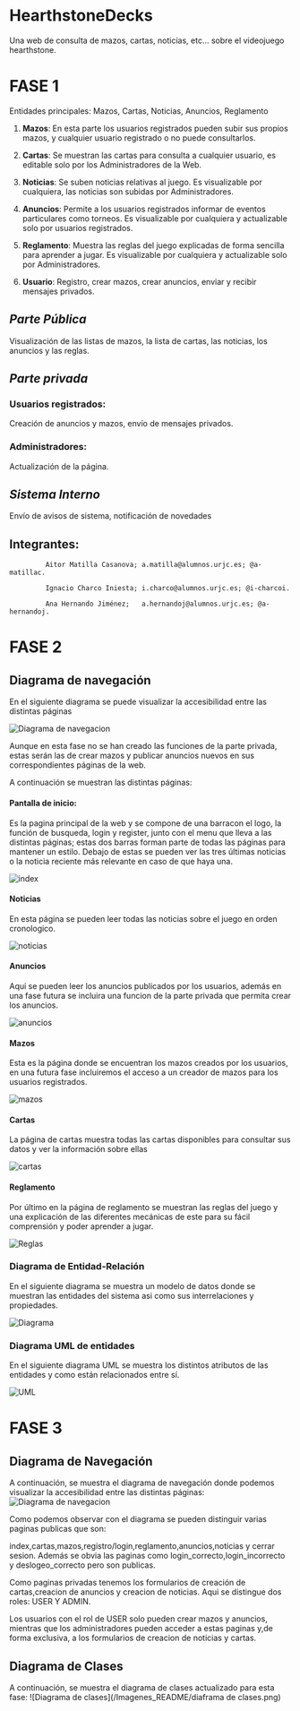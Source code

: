 # HearthstoneDecks
Una web de consulta de mazos, cartas, noticias, etc... sobre el videojuego hearthstone.


# FASE 1

Entidades principales: Mazos, Cartas, Noticias, Anuncios, Reglamento

1. **Mazos**: En esta parte los usuarios registrados pueden subir sus propios mazos, y cualquier usuario registrado o no puede consultarlos.

2. **Cartas**: Se muestran las cartas para consulta a cualquier usuario, es editable solo por los Administradores de la Web.

3. **Noticias**: Se suben noticias relativas al juego. Es visualizable por cualquiera, las noticias son subidas por Administradores. 

4. **Anuncios**: Permite a los usuarios registrados informar de eventos particulares como torneos. Es visualizable por cualquiera y actualizable solo por usuarios registrados.

5. **Reglamento**: Muestra las reglas del juego explicadas de forma sencilla para aprender a jugar. Es visualizable por cualquiera y actualizable solo por Administradores.

6. **Usuario**: Registro, crear mazos, crear anuncios, enviar y recibir mensajes privados.


## *Parte Pública*

Visualización de las listas de mazos, la lista de cartas, las noticias, los anuncios y las reglas.



## *Parte privada*

### Usuarios registrados:
Creación de anuncios y mazos, envío de mensajes privados. 
### Administradores:
Actualización de la página.



## *Sistema Interno*

Envío de avisos de sistema, notificación de novedades


## Integrantes: 
             
             Aitor Matilla Casanova; a.matilla@alumnos.urjc.es; @a-matillac.

             Ignacio Charco Iniesta; i.charco@alumnos.urjc.es; @i-charcoi.
             
             Ana Hernando Jiménez;   a.hernandoj@alumnos.urjc.es; @a-hernandoj.
             
# FASE 2

## Diagrama de navegación
En el siguiente diagrama se puede visualizar la accesibilidad entre las distintas páginas

![Diagrama de navegacion](/Imagenes_README/MapaDeNav.png)

Aunque en esta fase no se han creado las funciones de la parte privada, estas serán las de crear mazos y publicar anuncios nuevos en sus correspondientes páginas de la web.

A continuación se muestran las distintas páginas:

#### Pantalla de inicio:

Es la pagina principal de la web y se compone de una barracon el logo, la función de busqueda, login y register, junto con el menu que lleva a las distintas páginas; estas dos barras forman parte de todas las páginas para mantener un estilo. Debajo de estas se pueden ver las tres últimas noticias o la noticia reciente más relevante en caso de que haya una.

![index](/Imagenes_README/index.jpeg)

#### Noticias

En esta página se pueden leer todas las noticias sobre el juego en orden cronologico.

![noticias](/Imagenes_README/noticias.jpeg)

#### Anuncios

Aqui se pueden leer los anuncios publicados por los usuarios, además en una fase futura se incluira una funcion de la parte privada que permita crear los anuncios.

![anuncios](/Imagenes_README/anuncios.jpeg)

#### Mazos

Esta es la página donde se encuentran los mazos creados por los usuarios, en una futura fase incluiremos el acceso a un creador de mazos para los usuarios registrados.

![mazos](/Imagenes_README/mazos.jpeg)

#### Cartas

La página de cartas muestra todas las cartas disponibles para consultar sus datos y ver la información sobre ellas

![cartas](/Imagenes_README/cartas.jpeg)

#### Reglamento

Por último en la página de reglamento se muestran las reglas del juego y una explicación de las diferentes mecánicas de este para su fácil comprensión y poder aprender a jugar.

![Reglas](/Imagenes_README/reglamento.jpeg)

### Diagrama de Entidad-Relación

En el siguiente diagrama se muestra un modelo de datos donde se muestran las entidades del sistema asi como sus interrelaciones y propiedades.

![Diagrama](/Imagenes_README/DiagramaHSD.png)

### Diagrama UML de entidades

En el siguiente diagrama UML se muestra los distintos atributos de las entidades y como están relacionados entre sí.

![UML](/Imagenes_README/UMLHSD.png)


# FASE 3

## Diagrama de Navegación 
A continuación, se muestra el diagrama de navegación donde podemos visualizar la accesibilidad entre las distintas páginas:
![Diagrama de navegacion](/Imagenes_README/MapNav2.0.png)

Como podemos observar con el diagrama se pueden distinguir varias paginas publicas que son: 

index,cartas,mazos,registro/login,reglamento,anuncios,noticias y cerrar sesion. Además se obvia las paginas como login_correcto,login_incorrecto y deslogeo_correcto pero son publicas.

Como paginas privadas tenemos los formularios de creación de cartas,creacion de anuncios y creacion de noticias. Aqui se distingue dos roles: USER Y ADMIN.

Los usuarios con el rol de USER solo pueden crear mazos y anuncios, mientras que los administradores pueden acceder a estas paginas y,de forma exclusiva, a los formularios de creacion de noticias y cartas.

## Diagrama de Clases
A continuación, se muestra el diagrama de clases actualizado para esta fase:
![Diagrama de clases](/Imagenes_README/diaframa de clases.png)
